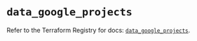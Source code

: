 # `data_google_projects`

Refer to the Terraform Registry for docs: [`data_google_projects`](https://registry.terraform.io/providers/hashicorp/google-beta/5.20.0/docs/data-sources/google_projects).
